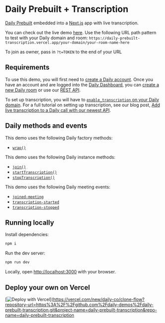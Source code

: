 # Daily Prebuilt + Transcription

[Daily Prebuilt](https://daily.co/prebuilt) embedded into a [Next.js](https://nextjs.org/) app with live transcription.

You can check out the live demo [here](https://daily-prebuilt-transcription.vercel.app). Use the following URL path pattern to test with your Daily domain and room: `https://daily-prebuilt-transcription.vercel.app/your-domain/your-room-name-here`

To join as owner, pass in `?t=TOKEN` to the end of your URL

## Requirements

To use this demo, you will first need to [create a Daily account](https://dashboard.daily.co/signup). Once you have an account and are logged into the [Daily Dashboard](https://dashboard.daily.co), you can [create a new Daily room](https://dashboard.daily.co/rooms/create) or use our [REST API](https://docs.daily.co/reference/rest-api/rooms).

To set up transcription, you will have to [`enable_transcription` on your Daily domain](https://docs.daily.co/reference/rest-api/your-domain/config#enable_transcription). For a full tutorial on setting up transcription, see our blog post, [Add live transcription to a Daily call with our newest API](https://www.daily.co/blog/add-live-transcription-to-a-daily-call-with-our-newest-api/).

## Daily methods and events

This demo uses the following Daily factory methods:

- [`wrap()`](https://docs.daily.co/reference/daily-js/factory-methods/wrap)

This demo uses the following Daily instance methods:

- [`join()`](https://docs.daily.co/reference/daily-js/instance-methods/join)
- [`startTranscription()`](https://docs.daily.co/reference/daily-js/instance-methods/start-transcription)
- [`stopTranscription()`](https://docs.daily.co/reference/daily-js/instance-methods/stop-transcription)

This demo uses the following Daily meeting events:

- [`joined-meeting`](https://docs.daily.co/reference/daily-js/events/meeting-events#joined-meeting)
- [`transcription-started`](https://docs.daily.co/reference/daily-js/events/transcription-events#transcription-started)
- [`transcription-stopped`](https://docs.daily.co/reference/daily-js/events/transcription-events#transcription-stopped)

## Running locally

Install dependencies:

```bash
npm i
```

Run the dev server:

```bash
npm run dev
```

Locally, open [http://localhost:3000](http://localhost:3000) with your browser.

## Deploy your own on Vercel

[![Deploy with Vercel](https://vercel.com/button)](https://vercel.com/new/daily-co/clone-flow?repository-url=https%3A%2F%2Fgithub.com%2Fdaily-demos%2Fdaily-prebuilt-transcription.git&project-name=daily-prebuilt-transcription&repo-name=daily-prebuilt-transcription
